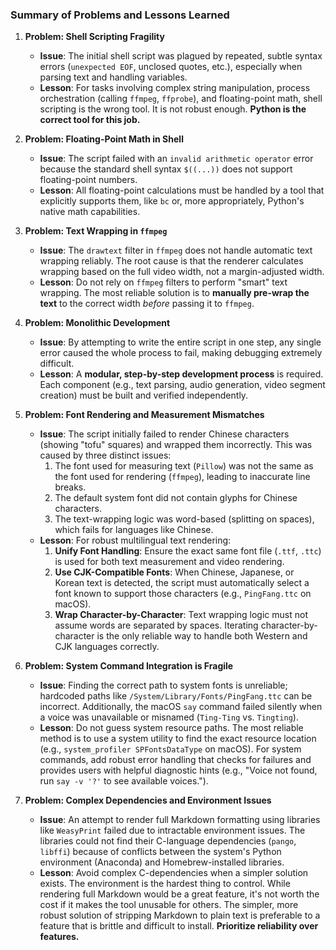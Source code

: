 ### **Summary of Problems and Lessons Learned**

1.  **Problem: Shell Scripting Fragility**
    *   **Issue**: The initial shell script was plagued by repeated, subtle syntax errors (`unexpected EOF`, unclosed quotes, etc.), especially when parsing text and handling variables.
    *   **Lesson**: For tasks involving complex string manipulation, process orchestration (calling `ffmpeg`, `ffprobe`), and floating-point math, shell scripting is the wrong tool. It is not robust enough. **Python is the correct tool for this job.**

2.  **Problem: Floating-Point Math in Shell**
    *   **Issue**: The script failed with an `invalid arithmetic operator` error because the standard shell syntax `$((...))` does not support floating-point numbers.
    *   **Lesson**: All floating-point calculations must be handled by a tool that explicitly supports them, like `bc` or, more appropriately, Python's native math capabilities.

3.  **Problem: Text Wrapping in `ffmpeg`**
    *   **Issue**: The `drawtext` filter in `ffmpeg` does not handle automatic text wrapping reliably. The root cause is that the renderer calculates wrapping based on the full video width, not a margin-adjusted width.
    *   **Lesson**: Do not rely on `ffmpeg` filters to perform "smart" text wrapping. The most reliable solution is to **manually pre-wrap the text** to the correct width *before* passing it to `ffmpeg`.

4.  **Problem: Monolithic Development**
    *   **Issue**: By attempting to write the entire script in one step, any single error caused the whole process to fail, making debugging extremely difficult.
    *   **Lesson**: A **modular, step-by-step development process** is required. Each component (e.g., text parsing, audio generation, video segment creation) must be built and verified independently.

5.  **Problem: Font Rendering and Measurement Mismatches**
    *   **Issue**: The script initially failed to render Chinese characters (showing "tofu" squares) and wrapped them incorrectly. This was caused by three distinct issues:
        1.  The font used for measuring text (`Pillow`) was not the same as the font used for rendering (`ffmpeg`), leading to inaccurate line breaks.
        2.  The default system font did not contain glyphs for Chinese characters.
        3.  The text-wrapping logic was word-based (splitting on spaces), which fails for languages like Chinese.
    *   **Lesson**: For robust multilingual text rendering:
        1.  **Unify Font Handling**: Ensure the exact same font file (`.ttf`, `.ttc`) is used for both text measurement and video rendering.
        2.  **Use CJK-Compatible Fonts**: When Chinese, Japanese, or Korean text is detected, the script must automatically select a font known to support those characters (e.g., `PingFang.ttc` on macOS).
        3.  **Wrap Character-by-Character**: Text wrapping logic must not assume words are separated by spaces. Iterating character-by-character is the only reliable way to handle both Western and CJK languages correctly.

6.  **Problem: System Command Integration is Fragile**
    *   **Issue**: Finding the correct path to system fonts is unreliable; hardcoded paths like `/System/Library/Fonts/PingFang.ttc` can be incorrect. Additionally, the macOS `say` command failed silently when a voice was unavailable or misnamed (`Ting-Ting` vs. `Tingting`).
    *   **Lesson**: Do not guess system resource paths. The most reliable method is to use a system utility to find the exact resource location (e.g., `system_profiler SPFontsDataType` on macOS). For system commands, add robust error handling that checks for failures and provides users with helpful diagnostic hints (e.g., "Voice not found, run `say -v '?'` to see available voices.").

7.  **Problem: Complex Dependencies and Environment Issues**
    *   **Issue**: An attempt to render full Markdown formatting using libraries like `WeasyPrint` failed due to intractable environment issues. The libraries could not find their C-language dependencies (`pango`, `libffi`) because of conflicts between the system's Python environment (Anaconda) and Homebrew-installed libraries.
    *   **Lesson**: Avoid complex C-dependencies when a simpler solution exists. The environment is the hardest thing to control. While rendering full Markdown would be a great feature, it's not worth the cost if it makes the tool unusable for others. The simpler, more robust solution of stripping Markdown to plain text is preferable to a feature that is brittle and difficult to install. **Prioritize reliability over features.**
